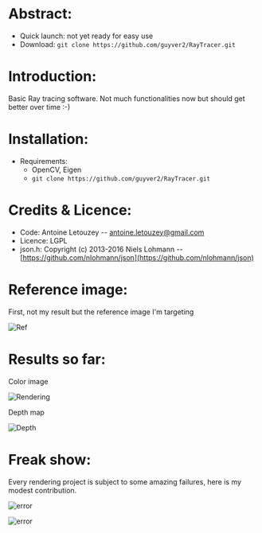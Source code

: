 # Abstract:

- Quick launch:
	not yet ready for easy use
- Download:
	`git clone https://github.com/guyver2/RayTracer.git`



# Introduction:

Basic Ray tracing software. Not much functionalities now but should get better over time :-)



# Installation:

- Requirements:
	* OpenCV, Eigen
	* `git clone https://github.com/guyver2/RayTracer.git`

# Credits & Licence:

- Code:
	Antoine Letouzey -- [antoine.letouzey@gmail.com](antoine.letouzey@gmail.com)
- Licence:
	LGPL
- json.h:
	Copyright (c) 2013-2016 Niels Lohmann -- [https://github.com/nlohmann/json](https://github.com/nlohmann/json)

# Reference image:
First, not my result but the reference image I'm targeting

![Ref](http://www.graphics.cornell.edu/online/box/box.jpg)

# Results so far:
Color image

![Rendering](https://antoine.sxbn.org/pages/projects/ray/current.jpg)


Depth map

![Depth](https://antoine.sxbn.org/pages/projects/ray/depth.jpg)

# Freak show:
Every rendering project is subject to some amazing failures, here is my modest contribution.

![error](https://antoine.sxbn.org/pages/projects/ray/freak_show/01_color_side_error.png)

![error](https://antoine.sxbn.org/pages/projects/ray/freak_show/03_color_error1.png)
